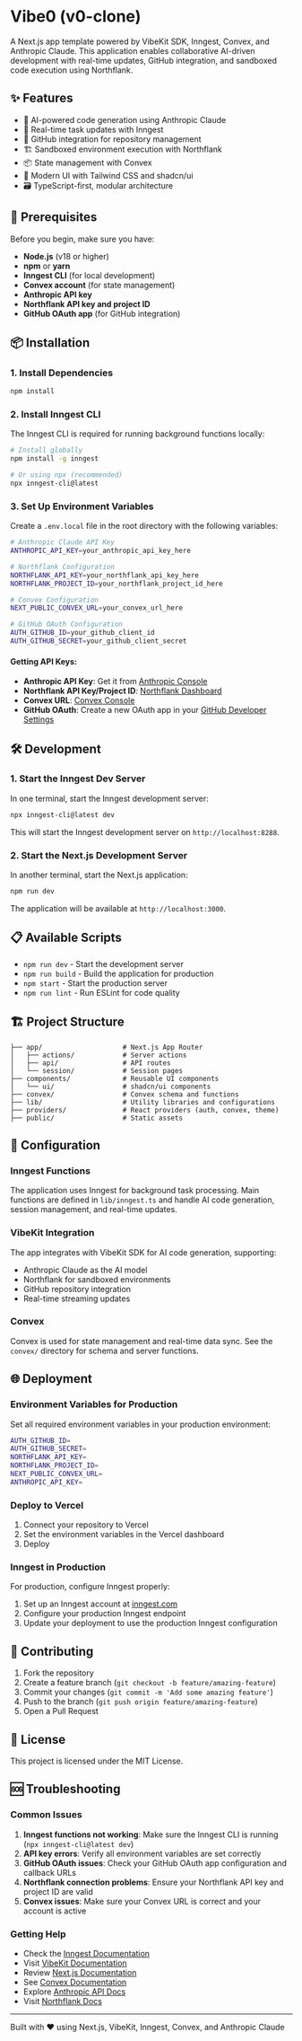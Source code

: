 # Vibe0 (v0-clone)

A Next.js app template powered by VibeKit SDK, Inngest, Convex, and Anthropic Claude. This application enables collaborative AI-driven development with real-time updates, GitHub integration, and sandboxed code execution using Northflank.

## ✨ Features

- 🤖 AI-powered code generation using Anthropic Claude
- 🔄 Real-time task updates with Inngest
- 🐙 GitHub integration for repository management
- 🏗️ Sandboxed environment execution with Northflank
- 📦 State management with Convex
- 🎨 Modern UI with Tailwind CSS and shadcn/ui
- 🗃️ TypeScript-first, modular architecture

## 🚀 Prerequisites

Before you begin, make sure you have:

- **Node.js** (v18 or higher)
- **npm** or **yarn**
- **Inngest CLI** (for local development)
- **Convex account** (for state management)
- **Anthropic API key**
- **Northflank API key and project ID**
- **GitHub OAuth app** (for GitHub integration)

## 📦 Installation

### 1. Install Dependencies

```bash
npm install
```

### 2. Install Inngest CLI

The Inngest CLI is required for running background functions locally:

```bash
# Install globally
npm install -g inngest

# Or using npx (recommended)
npx inngest-cli@latest
```

### 3. Set Up Environment Variables

Create a `.env.local` file in the root directory with the following variables:

```bash
# Anthropic Claude API Key
ANTHROPIC_API_KEY=your_anthropic_api_key_here

# Northflank Configuration
NORTHFLANK_API_KEY=your_northflank_api_key_here
NORTHFLANK_PROJECT_ID=your_northflank_project_id_here

# Convex Configuration
NEXT_PUBLIC_CONVEX_URL=your_convex_url_here

# GitHub OAuth Configuration
AUTH_GITHUB_ID=your_github_client_id
AUTH_GITHUB_SECRET=your_github_client_secret
```

#### Getting API Keys:

- **Anthropic API Key**: Get it from [Anthropic Console](https://console.anthropic.com/)
- **Northflank API Key/Project ID**: [Northflank Dashboard](https://northflank.com/)
- **Convex URL**: [Convex Console](https://dashboard.convex.dev/)
- **GitHub OAuth**: Create a new OAuth app in your [GitHub Developer Settings](https://github.com/settings/developers)

## 🛠️ Development

### 1. Start the Inngest Dev Server

In one terminal, start the Inngest development server:

```bash
npx inngest-cli@latest dev
```

This will start the Inngest development server on `http://localhost:8288`.

### 2. Start the Next.js Development Server

In another terminal, start the Next.js application:

```bash
npm run dev
```

The application will be available at `http://localhost:3000`.

## 📋 Available Scripts

- `npm run dev` - Start the development server
- `npm run build` - Build the application for production
- `npm start` - Start the production server
- `npm run lint` - Run ESLint for code quality

## 🏗️ Project Structure

```
├── app/                    # Next.js App Router
│   ├── actions/            # Server actions
│   ├── api/                # API routes
│   └── session/            # Session pages
├── components/             # Reusable UI components
│   └── ui/                 # shadcn/ui components
├── convex/                 # Convex schema and functions
├── lib/                    # Utility libraries and configurations
├── providers/              # React providers (auth, convex, theme)
├── public/                 # Static assets
```

## 🔧 Configuration

### Inngest Functions

The application uses Inngest for background task processing. Main functions are defined in `lib/inngest.ts` and handle AI code generation, session management, and real-time updates.

### VibeKit Integration

The app integrates with VibeKit SDK for AI code generation, supporting:

- Anthropic Claude as the AI model
- Northflank for sandboxed environments
- GitHub repository integration
- Real-time streaming updates

### Convex

Convex is used for state management and real-time data sync. See the `convex/` directory for schema and server functions.

## 🌐 Deployment

### Environment Variables for Production

Set all required environment variables in your production environment:

```bash
AUTH_GITHUB_ID=
AUTH_GITHUB_SECRET=
NORTHFLANK_API_KEY=
NORTHFLANK_PROJECT_ID=
NEXT_PUBLIC_CONVEX_URL=
ANTHROPIC_API_KEY=
```

### Deploy to Vercel

1. Connect your repository to Vercel
2. Set the environment variables in the Vercel dashboard
3. Deploy

### Inngest in Production

For production, configure Inngest properly:

1. Set up an Inngest account at [inngest.com](https://inngest.com)
2. Configure your production Inngest endpoint
3. Update your deployment to use the production Inngest configuration

## 🤝 Contributing

1. Fork the repository
2. Create a feature branch (`git checkout -b feature/amazing-feature`)
3. Commit your changes (`git commit -m 'Add some amazing feature'`)
4. Push to the branch (`git push origin feature/amazing-feature`)
5. Open a Pull Request

## 📄 License

This project is licensed under the MIT License.

## 🆘 Troubleshooting

### Common Issues

1. **Inngest functions not working**: Make sure the Inngest CLI is running (`npx inngest-cli@latest dev`)
2. **API key errors**: Verify all environment variables are set correctly
3. **GitHub OAuth issues**: Check your GitHub OAuth app configuration and callback URLs
4. **Northflank connection problems**: Ensure your Northflank API key and project ID are valid
5. **Convex issues**: Make sure your Convex URL is correct and your account is active

### Getting Help

- Check the [Inngest Documentation](https://www.inngest.com/docs)
- Visit [VibeKit Documentation](https://vibekit.dev/docs)
- Review [Next.js Documentation](https://nextjs.org/docs)
- See [Convex Documentation](https://docs.convex.dev/)
- Explore [Anthropic API Docs](https://docs.anthropic.com/claude)
- Visit [Northflank Docs](https://northflank.com/docs)

---

Built with ❤️ using Next.js, VibeKit, Inngest, Convex, and Anthropic Claude
